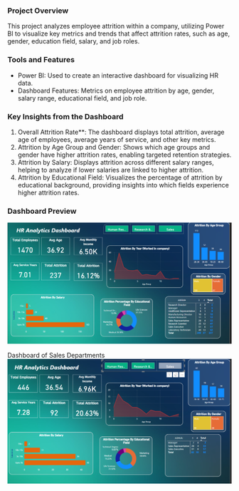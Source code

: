 

### Project Overview
This project analyzes employee attrition within a company, utilizing Power BI to visualize key metrics and trends that affect attrition rates, such as age, gender, education field, salary, and job roles.

### Tools and Features
- Power BI: Used to create an interactive dashboard for visualizing HR data.
- Dashboard Features: Metrics on employee attrition by age, gender, salary range, educational field, and job role.

### Key Insights from the Dashboard
1. Overall Attrition Rate**: The dashboard displays total attrition, average age of employees, average years of service, and other key metrics.
2. Attrition by Age Group and Gender: Shows which age groups and gender have higher attrition rates, enabling targeted retention strategies.
3. Attrition by Salary: Displays attrition across different salary ranges, helping to analyze if lower salaries are linked to higher attrition.
4. Attrition by Educational Field: Visualizes the percentage of attrition by educational background, providing insights into which fields experience higher attrition rates.


### Dashboard Preview
![HR Attrition Dashboard](hr.png)

 Dashboard of Sales Departments
![HR Attrition In Sales Departments ](hr2.png)

